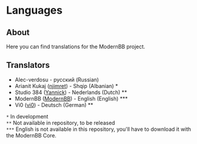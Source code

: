 Languages
==========

## About
Here you can find translations for the ModernBB project.

## Translators
 - Alec-verdosu - русский (Russian)
 - Arianit Kukaj ([njimret](http://modernbb.be/forum/profile.php?id=1908)) - Shqip (Albanian) *
 - Studio 384 ([Yannick](http://modernbb.be/forum/profile.php?id=2)) - Nederlands (Dutch) **
 - ModernBB ([ModernBB](http://modernbb.be)) - English (English) ***
 - Vi0 ([vi0](http://modernbb.be/forum/profile.php?id=1926)) - Deutsch (German) **

`*` In development<br />
`**` Not available in repository, to be released<br />
`***` English is not available in this repository, you'll have to download it with the ModernBB Core.
